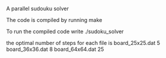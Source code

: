 A parallel sudouku solver

The code is compiled by running make

To run the compiled code write
./sudoku_solver <filename> <number of steps before a new task is made>

the optimal number of steps for each file is
board_25x25.dat 5
board_36x36.dat 8
board_64x64.dat 25
